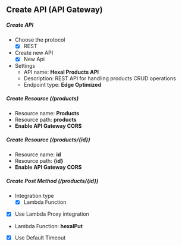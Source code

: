## Create API (API Gateway)
##### Create API
- Choose the protocol
  - [x] REST
- Create new API
  - [x] New Api
- Settings
  - API name: **Hexal Products API**
  - Description: REST API for handling products CRUD operations
  - Endpoint type: **Edge Optimized**

##### Create Resource (/products)
- Resource name: **Products**
- Resource path: **products**
- **Enable API Gateway CORS**

##### Create Resource (/products/{id})
- Resource name: **id**
- Resource path: **{id}**
- **Enable API Gateway CORS**

##### Create Post Method (/products/{id})
- Integration type
  - [x] Lambda Function
- [x] Use Lambda Proxy integration
- Lambda Function: **hexalPut**
- [x] Use Default Timeout
